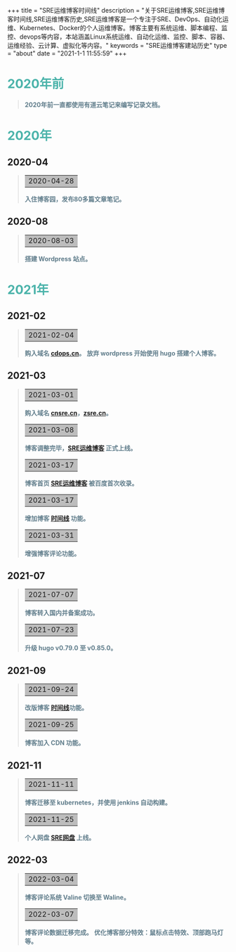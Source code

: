 +++
title = "SRE运维博客时间线"
description = "关于SRE运维博客,SRE运维博客时间线,SRE运维博客历史,SRE运维博客是一个专注于SRE、DevOps、自动化运维、Kubernetes、Docker的个人运维博客。博客主要有系统运维、脚本编程、监控、devops等内容，本站涵盖Linux系统运维、自动化运维、监控、脚本、容器、运维经验、云计算、虚拟化等内容。"
keywords = "SRE运维博客建站历史"
type = "about"
date = "2021-1-1 11:55:59"
+++


# **<font color=#4bb3aa><strong>2020年前</strong></font>**
> <font color=#607d8b><strong>2020年前一直都使用有道云笔记来编写记录文档。</strong></font>

# **<font color=#4bb3aa><strong>2020年</strong></font>**
## 2020-04
> <table><tr><td bgcolor=#bdbdbd>2020-04-28 </td></tr></table> 
> 
> <font color=#607d8b><strong>入住博客园，发布80多篇文章笔记。</strong></font>

## 2020-08
> <table><tr><td bgcolor=#bdbdbd>2020-08-03 </td></tr></table> 
> 
> <font color=#607d8b><strong>搭建 Wordpress 站点。</strong></font>


# **<font color=#4bb3aa><strong>2021年</strong></font>**
## 2021-02
> <table><tr><td bgcolor=#bdbdbd>2021-02-04 </td></tr></table> 
> 
> <font color=#607d8b><strong>购入域名 [cdops.cn](https://www.cnsre.cn/)。</strong></font>
>  <font color=#607d8b><strong>放弃 wordpress 开始使用 hugo 搭建个人博客。</strong></font> 
## 2021-03 
> <table><tr><td bgcolor=#bdbdbd>2021-03-01 </td></tr></table> 
> 
> <font color=#607d8b><strong>购入域名 [cnsre.cn](https://www.cnsre.cn/)，[zsre.cn](zsre.cn)。</strong></font>
> <table><tr><td bgcolor=#bdbdbd>2021-03-08 </td></tr></table> 
> 
> <font color=#607d8b><strong>博客调整完毕，[SRE运维博客](https://www.cnsre.cn/)  正式上线。</strong></font> 
> <table><tr><td bgcolor=#bdbdbd>2021-03-17 </td></tr></table> 
> 
> <font color=#607d8b><strong>博客首页 [SRE运维博客](https://www.cnsre.cn/) 被百度首次收录。</strong></font> 
> <table><tr><td bgcolor=#bdbdbd>2021-03-17 </td></tr></table> 
> 
> <font color=#607d8b><strong>增加博客 [时间线](https://www.cnsre.cn/timeline/) 功能。</strong></font> 
> <table><tr><td bgcolor=#bdbdbd>2021-03-31 </td></tr></table>
> 
> <font color=#607d8b><strong>增强博客评论功能。</strong></font> 

## 2021-07
> <table><tr><td bgcolor=#bdbdbd>2021-07-07 </td></tr></table> 
> 
> <font color=#607d8b><strong>博客转入国内并备案成功。</strong></font> 
> 
> <table><tr><td bgcolor=#bdbdbd>2021-07-23</td></tr></table>
> 
> <font color=#607d8b><strong>升级 hugo v0.79.0 至 v0.85.0。</strong></font> 



## 2021-09
> <table><tr><td bgcolor=#bdbdbd>2021-09-24 </td></tr></table>
> 
> <font color=#607d8b><strong>改版博客 [时间线](https://www.cnsre.cn/timeline/)功能。</strong></font> 
> <table><tr><td bgcolor=#bdbdbd>2021-09-25</td></tr></table>
> 
> <font color=#607d8b><strong>博客加入 CDN 功能。</strong></font> 

## 2021-11
> <table><tr><td bgcolor=#bdbdbd>2021-11-11 </td></tr></table>
> 
> <font color=#607d8b><strong>博客迁移至 kubernetes，并使用 jenkins 自动构建。</strong></font>
> <table><tr><td bgcolor=#bdbdbd>2021-11-25 </td></tr></table>
> 
> <font color=#607d8b><strong>个人网盘 [SRE网盘](https://pan.cnsre.cn) 上线。</strong></font>

## 2022-03
> <table><tr><td bgcolor=#bdbdbd>2022-03-04 </td></tr></table>
> 
> <font color=#607d8b><strong>博客评论系统 Valine 切换至 Waline。</strong></font>
> <table><tr><td bgcolor=#bdbdbd>2022-03-07 </td></tr></table>
> 
> <font color=#607d8b><strong>博客评论数据迁移完成。</strong></font>
> <font color=#607d8b><strong>优化博客部分特效：鼠标点击特效、顶部跑马灯等。</strong></font>

